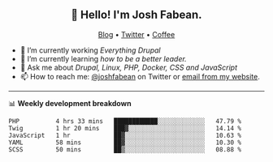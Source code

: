 <h2 align="center">👋 Hello! I'm Josh Fabean.</h2>
<p align="center">
  <a href="https://joshfabean.com">Blog</a> •
  <a href="https://twitter.com/fabean">Twitter</a> •
  <a href="https://www.buymeacoffee.com/LSxne6Yr4">Coffee</a>
</p>

- 🔭 I’m currently working *Everything Drupal*
- 🌱 I’m currently learning *how to be a better leader.*
- 💬 Ask me about *Drupal, Linux, PHP, Docker, CSS and JavaScript*
- 📫 How to reach me: [@joshfabean](https://twitter.com/joshfabean) on Twitter or [email from my website](https://joshfabean.com).

-------

📊 **Weekly development breakdown**
<!--START_SECTION:waka-->
```text
PHP          4 hrs 33 mins   ████████████░░░░░░░░░░░░░   47.79 % 
Twig         1 hr 20 mins    ███▓░░░░░░░░░░░░░░░░░░░░░   14.14 % 
JavaScript   1 hr            ██▓░░░░░░░░░░░░░░░░░░░░░░   10.63 % 
YAML         58 mins         ██▓░░░░░░░░░░░░░░░░░░░░░░   10.30 % 
SCSS         50 mins         ██▒░░░░░░░░░░░░░░░░░░░░░░   08.88 % 
```
<!--END_SECTION:waka-->

<!--
**fabean/fabean** is a ✨ _special_ ✨ repository because its `README.md` (this file) appears on your GitHub profile.

Here are some ideas to get you started:

- 🔭 I’m currently working on ...
- 🌱 I’m currently learning ...
- 👯 I’m looking to collaborate on ...
- 🤔 I’m looking for help with ...
- 💬 Ask me about ...
- 📫 How to reach me: ...
- 😄 Pronouns: ...
- ⚡ Fun fact: ...
-->
